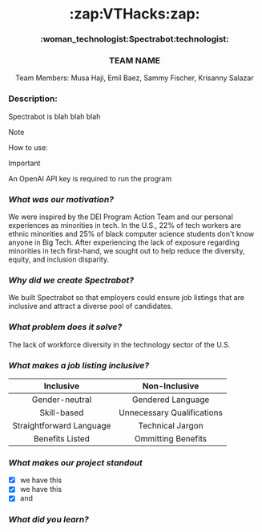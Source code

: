 <h1 style align = "center";">
  :zap:VTHacks:zap:
</h1>

<h3 style align = "center";"> 
  :woman_technologist:Spectrabot:technologist:
</h3>
<h3 style align = "center";"> 
  TEAM NAME
</h3>

<p align = "center" >
  Team Members: Musa Haji, Emil Baez, Sammy Fischer, Krisanny Salazar
</p>

### Description:
Spectrabot is blah blah blah


> [!NOTE]
> How to use: 

>[!IMPORTANT]
> An OpenAI API key is required to run the program

### _What was our motivation?_ 
We were inspired by the DEI Program Action Team and our personal experiences as minorities in tech. In the U.S., 22% of tech workers are ethnic minorities and 25% of black computer science students don't know anyone in Big Tech. After experiencing the lack of exposure regarding minorities in tech first-hand, we sought out to help reduce the diversity, equity, and inclusion disparity.

### _Why did we create Spectrabot?_
We built Spectrabot so that employers could ensure job listings that are inclusive and attract a diverse pool of candidates.  

### _What problem does it solve?_
The lack of workforce diversity in the technology sector of the U.S. 

### _What makes a job listing inclusive?_  
| Inclusive | Non-Inclusive |
|:----------:|:--------------:|
|Gender-neutral|Gendered Language|
|Skill-based|Unnecessary Qualifications|
|Straightforward Language|Technical Jargon|
|Benefits Listed|Ommitting Benefits|

### _What makes our project standout_
- [x] we have this
- [x] we have this
- [x] and 

### _What did you learn?_
